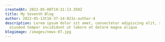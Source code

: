 ```yaml
---
createdAt: 2022-05-08T19:31:13.350Z
title: My Seventh Blog
author: 2022-05-13t16-37-14-023z-author-4
description: Lorem ipsum dolor sit amet, consectetur adipiscing elit, sed do
  eiusmod tempor incididunt ut labore et dolore magna aliqua
blogimage: /images/news-07.jpg
---
```

